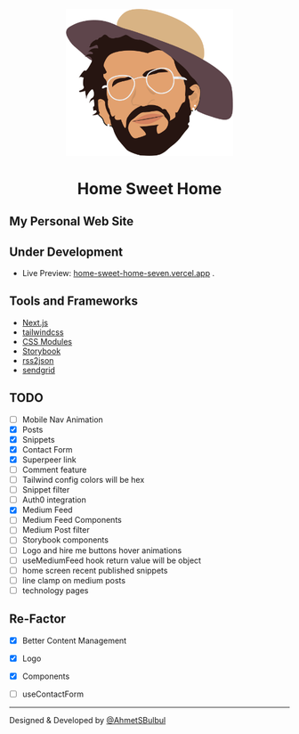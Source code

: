<p align="center">
  <a href="https://ahmetsafabulbul.com/">
    <img alt="Ahmet Safa Bulbul" src="https://github.com/AhmetSBulbul/home-sweet-home/blob/main/public/myHead.png" width="300" />
  </a>
</p>
<h1 align="center">
  Home Sweet Home
</h1>

## My Personal Web Site

## Under Development

- Live Preview: [home-sweet-home-seven.vercel.app](https://home-sweet-home-seven.vercel.app/)
  .

## Tools and Frameworks

- [Next.js](https://nextjs.org/)
- [tailwindcss](https://tailwindcss.com/)
- [CSS Modules](https://github.com/css-modules/css-modules)
- [Storybook](https://storybook.js.org/)
- [rss2json](https://rss2json.com/)
- [sendgrid](https://sendgrid.com/)

## TODO

- [ ] Mobile Nav Animation
- [x] Posts
- [x] Snippets
- [x] Contact Form
- [x] Superpeer link
- [ ] Comment feature
- [ ] Tailwind config colors will be hex
- [ ] Snippet filter
- [ ] Auth0 integration
- [x] Medium Feed
- [ ] Medium Feed Components
- [ ] Medium Post filter
- [ ] Storybook components
- [ ] Logo and hire me buttons hover animations
- [ ] useMediumFeed hook return value will be object
- [ ] home screen recent published snippets
- [ ] line clamp on medium posts
- [ ] technology pages

## Re-Factor

- [x] Better Content Management
- [x] Logo
- [x] Components
- [ ] useContactForm


---

Designed & Developed by [@AhmetSBulbul](https://ahmetsafabulbul.com/)
